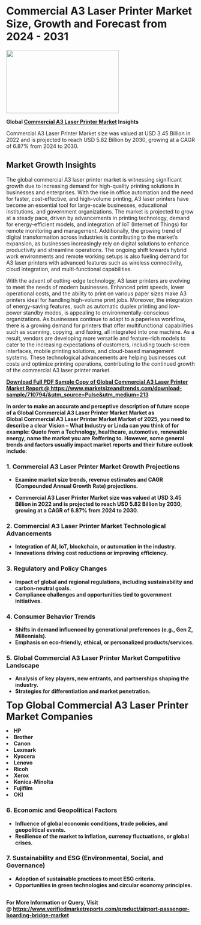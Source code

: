 <H1>Commercial A3 Laser Printer Market Size, Growth and Forecast from 2024 - 2031</H1><img class="aligncenter size-medium wp-image-584254" src="https://thirdeyenews.in/wp-content/uploads/2024/09/Global-Market-Research-300x168.jpeg" alt="" width="300" height="168" /><p><strong>Global&nbsp;<a href="https://www.marketsizeandtrends.com/download-sample/710794/&amp;utm_source=Pulse&amp;utm_medium=213">Commercial A3 Laser Printer Market</a> Insights</strong></p><p>Commercial A3 Laser Printer Market size was valued at USD 3.45 Billion in 2022 and is projected to reach USD 5.82 Billion by 2030, growing at a CAGR of 6.87% from 2024 to 2030.</p><p><h2>Market Growth Insights</h2> <p>The global commercial A3 laser printer market is witnessing significant growth due to increasing demand for high-quality printing solutions in businesses and enterprises. With the rise in office automation and the need for faster, cost-effective, and high-volume printing, A3 laser printers have become an essential tool for large-scale businesses, educational institutions, and government organizations. The market is projected to grow at a steady pace, driven by advancements in printing technology, demand for energy-efficient models, and integration of IoT (Internet of Things) for remote monitoring and management. Additionally, the growing trend of digital transformation across industries is contributing to the market’s expansion, as businesses increasingly rely on digital solutions to enhance productivity and streamline operations. The ongoing shift towards hybrid work environments and remote working setups is also fueling demand for A3 laser printers with advanced features such as wireless connectivity, cloud integration, and multi-functional capabilities.</p> <p><strong><a href="#"></a></strong></p> <p>With the advent of cutting-edge technology, A3 laser printers are evolving to meet the needs of modern businesses. Enhanced print speeds, lower operational costs, and the ability to print on various paper sizes make A3 printers ideal for handling high-volume print jobs. Moreover, the integration of energy-saving features, such as automatic duplex printing and low-power standby modes, is appealing to environmentally-conscious organizations. As businesses continue to adapt to a paperless workflow, there is a growing demand for printers that offer multifunctional capabilities such as scanning, copying, and faxing, all integrated into one machine. As a result, vendors are developing more versatile and feature-rich models to cater to the increasing expectations of customers, including touch-screen interfaces, mobile printing solutions, and cloud-based management systems. These technological advancements are helping businesses cut costs and optimize printing operations, contributing to the continued growth of the commercial A3 laser printer market.</p> <p><strong><a href="#"></p><p><span class=""><strong>Download Full PDF Sample Copy of Global Commercial A3 Laser Printer Market Report</strong> @ <a href="https://www.marketsizeandtrends.com/download-sample/710794/&amp;utm_source=Pulse&amp;utm_medium=213" target="_blank">https://www.marketsizeandtrends.com/download-sample/710794/&amp;utm_source=Pulse&amp;utm_medium=213</a></span></p><p>In order to make an accurate and perceptive description of future scope of a Global&nbsp;Commercial A3 Laser Printer Market Market as Global&nbsp;Commercial A3 Laser Printer Market Market of 2025, you need to describe a clear Vision &ndash; What Industry or Linda can you think of for example: Quote from a Technology, healthcare, automotive, renewable energy, name the market you are Reffering to. However, some general trends and factors usually impact market reports and their future outlook include:</p><h3>1.&nbsp;<strong>Commercial A3 Laser Printer Market Growth Projections</strong></h3><ul><li>Examine market size trends, revenue estimates and CAGR (Compounded Annual Growth Rate) projections.</li><li><p>Commercial A3 Laser Printer Market size was valued at USD 3.45 Billion in 2022 and is projected to reach USD 5.82 Billion by 2030, growing at a CAGR of 6.87% from 2024 to 2030.</p></li></ul><h3>2.&nbsp;<strong>Commercial A3 Laser Printer Market Technological Advancements</strong></h3><ul><li>Integration of AI, IoT, blockchain, or automation in the industry.</li><li>Innovations driving cost reductions or improving efficiency.</li></ul><h3>3.&nbsp;<strong>Regulatory and Policy Changes</strong></h3><ul><li>Impact of global and regional regulations, including sustainability and carbon-neutral goals.</li><li>Compliance challenges and opportunities tied to government initiatives.</li></ul><h3>4.&nbsp;<strong>Consumer Behavior Trends</strong></h3><ul><li>Shifts in demand influenced by generational preferences (e.g., Gen Z, Millennials).</li><li>Emphasis on eco-friendly, ethical, or personalized products/services.</li></ul><h3>5.&nbsp;<strong>Global Commercial A3 Laser Printer Market Competitive Landscape</strong></h3><ul><li>Analysis of key players, new entrants, and partnerships shaping the industry.</li><li>Strategies for differentiation and market penetration.</li></ul><p data-pm-slice="1 1 []"><span style="color: inherit; font-family: inherit; font-size: 25px;">Top Global Commercial A3 Laser Printer Market Companies</span></p><div class="" data-test-id=""><p><li>HP</li><li> Brother</li><li> Canon</li><li> Lexmark</li><li> Kyocera</li><li> Lenovo</li><li> Ricoh</li><li> Xerox</li><li> Konica-Minolta</li><li> Fujifilm</li><li> OKI</li></p></div><h3>6.&nbsp;<strong>Economic and Geopolitical Factors</strong></h3><ul><li>Influence of global economic conditions, trade policies, and geopolitical events.</li><li>Resilience of the market to inflation, currency fluctuations, or global crises.</li></ul><h3>7.&nbsp;<strong>Sustainability and ESG (Environmental, Social, and Governance)</strong></h3><ul><li>Adoption of sustainable practices to meet ESG criteria.</li><li>Opportunities in green technologies and circular economy principles.</li></ul><h2><strong style="font-size: 14px;">For More Information or Query, Visit @&nbsp;</strong><a style="background-color: #ffffff; font-size: 14px;" href="https://www.marketsizeandtrends.com/report/commercial-a3-laser-printer-market/" target="_blank">https://www.verifiedmarketreports.com/product/airport-passenger-boarding-bridge-market</a></h2>
